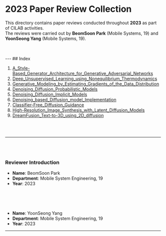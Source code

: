 # 2023 Paper Review Collection

This directory contains paper reviews conducted throughout **2023** as part of CILAB activities.  
The reviews were carried out by **BeomSoon Park** (Mobile Systems, 19) and **YoonSeong Yang** (Mobile Systems, 19).

<br/>
<br/>
---
## Index
<br/>


1. [A_Style-Based_Generator_Architecture_for_Generative_Adversarial_Networks](./2023-06-28/)
2. [Deep_Unsupervised_Learning_using_Nonequilibrium_Thermodynamics](./2023-07-05/) 
3. [Generative_Modeling_by_Estimating_Gradients_of_the_Data_Distribution](./2023-07-12/)
4. [Denoising_Diffusion_Probabilistic_Models](./2023-07-19/)
5. [Denoising_Diffusion_Implicit_Models](./2023-07-26/)
6. [Denoising_based_Diffusion_model_Implementation](./2023-08-02/)
7. [Classifier-Free_Diffusion_Guidance](./2023-08-09/)
8. [High-Resolution_Image_Synthesis_with_Latent_Diffusion_Models](./2023-08-23/)
9. [DreamFusion_Text-to-3D_using_2D_diffusion](./2023-08-30/)


<br/>
<br/>

---
<br/>
<br/>

### Reviewer Introduction

- **Name**: BeomSoon Park  
- **Department**: Mobile System Engineering, 19
- **Year**: 2023

<br/>
<br/>
<br/>
  
- **Name**: YoonSeong Yang  
- **Department**: Mobile System Engineering, 19
- **Year**: 2023


---

